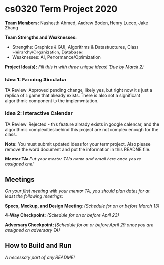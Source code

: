 # cs0320 Term Project 2020

**Team Members:** Nasheath Ahmed, Andrew Boden, Henry Lucco, Jake Zhang

**Team Strengths and Weaknesses:** 
- Strengths: Graphics & GUI, Algorithms & Datastructures, Class Heirarchy/Organization, Databases
- Weaknesses: AI, Performance/Optimization

**Project Idea(s):** _Fill this in with three unique ideas! (Due by March 2)_
### Idea 1: Farming Simulator

TA Review: Approved pending change, likely yes, but right now it's just a replica of a game that already exists. There is also not a significant algorithmic component to the implementation.


### Idea 2: Interactive Calendar

TA Review: Rejected - this feature already exists in google calendar, and the algorithmic complexities behind this project are not complex enough for the class. 

**Note:** You must submit updated ideas for your term project. Also please remove the word document and put the information in this README file.

**Mentor TA:** _Put your mentor TA's name and email here once you're assigned one!_

## Meetings
_On your first meeting with your mentor TA, you should plan dates for at least the following meetings:_

**Specs, Mockup, and Design Meeting:** _(Schedule for on or before March 13)_

**4-Way Checkpoint:** _(Schedule for on or before April 23)_

**Adversary Checkpoint:** _(Schedule for on or before April 29 once you are assigned an adversary TA)_

## How to Build and Run
_A necessary part of any README!_
